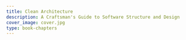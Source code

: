 ```yaml
---
title: Clean Architecture
description: A Craftsman's Guide to Software Structure and Design
cover_image: cover.jpg
type: book-chapters
---
```

